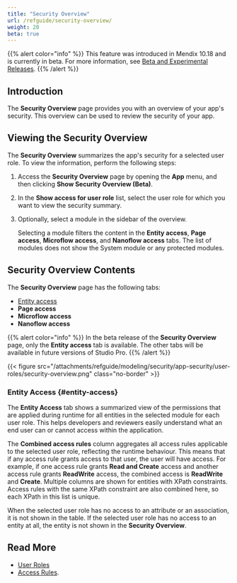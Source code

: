 ```yaml
---
title: "Security Overview"
url: /refguide/security-overview/
weight: 20
beta: true
---
```


{{% alert color="info" %}}
This feature was introduced in Mendix 10.18 and is currently in beta. For more information, see [Beta and Experimental Releases](/releasenotes/beta-features/).
{{% /alert %}}

## Introduction

The **Security Overview** page provides you with an overview of your app's security. This overview can be used to review the security of your app. 

## Viewing the Security Overview

The **Security Overview** summarizes the app's security for a selected user role. To view the information, perform the following steps:

1. Access the **Security Overview** page by opening the **App** menu, and then clicking **Show Security Overview (Beta)**.
2. In the **Show access for user role** list, select the user role for which you want to view the security summary.
3. Optionally, select a module in the sidebar of the overview.

    Selecting a module filters the content in the **Entity access**, **Page access**, **Microflow access**, and **Nanoflow access** tabs. The list of modules does not show the System module or any protected modules.

## Security Overview Contents

The **Security Overview** page has the following tabs:

* [Entity access](#entity-access)
* **Page access**
* **Microflow access**
* **Nanoflow access**

{{% alert color="info" %}}
In the beta release of the **Security Overview** page, only the **Entity access** tab is available. The other tabs will be available in future versions of Studio Pro.
{{% /alert %}}

{{< figure src="/attachments/refguide/modeling/security/app-security/user-roles/security-overview.png" class="no-border" >}}

### Entity Access {#entity-access}

The **Entity Access** tab shows a summarized view of the permissions that are applied during runtime for all entities in the selected module for each user role. This helps developers and reviewers easily understand what an end user can or cannot access within the application.

The **Combined access rules** column aggregates all access rules applicable to the selected user role, reflecting the runtime behaviour. This means that if any access rule grants access to that user, the user will have access. For example, if one access rule grants **Read and Create** access and another access rule grants **ReadWrite** access, the combined access is **ReadWrite** and **Create**.
Multiple columns are shown for entities with XPath constraints. Access rules with the same XPath constraint are also combined here, so each XPath in this list is unique. 

When the selected user role has no access to an attribute or an association, it is not shown in the table. If the selected user role has no access to an entity at all, the entity is not shown in the **Security Overview**.

## Read More

* [User Roles](/refguide/user-roles/)
* [Access Rules](/refguide/access-rules/).
